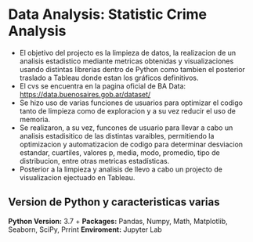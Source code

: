 # Data Analysis: Statistic Crime Analysis
* El objetivo del projecto es la limpieza de datos, la realizacion de un analisis estadistico mediante metricas obtenidas y visualizaciones usando distintas librerias dentro de Python como tambien el posterior traslado a Tableau donde estan los gráficos definitivos.
* El cvs se encuentra en la pagina oficial de BA Data: https://data.buenosaires.gob.ar/dataset/
* Se hizo uso de varias funciones de usuarios para optimizar el codigo tanto de limpieza como de exploracion y a su vez reducir el uso de memoria. 
* Se realizaron, a su vez, funcones de usuario para llevar a cabo un analisis estadisitico de las distintas varaibles, permitiendo la optimizacion y automatizacion de codigo para determinar desviacion estandar, cuartiles, valores p, media, modo, promedio, tipo de distribucion, entre otras metricas estadísticas.
* Posterior a la limpieza y analisis de llevo a cabo un projecto de visualizacion ejectuado en Tableau.

## Version de Python y caracteristicas varias
**Python Version:** 3.7 +
**Packages:** Pandas, Numpy, Math, Matplotlib, Seaborn, SciPy, Prrint
**Enviroment:** Jupyter Lab


